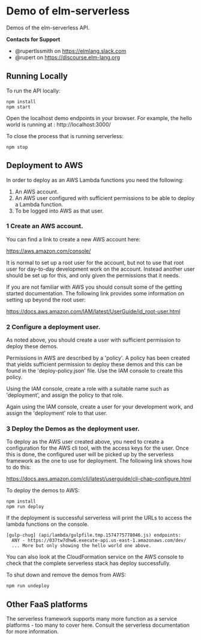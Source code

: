 # Demo of elm-serverless

Demos of the elm-serverless API.

**Contacts for Support**
- @rupertlssmith on https://elmlang.slack.com
- @rupert on https://discourse.elm-lang.org

## Running Locally

To run the API locally:

    npm install
    npm start

Open the localhost demo endpoints in your browser. For example, the hello world is
running at : http://localhost:3000/

To close the process that is running serverless:

    npm stop

## Deployment to AWS

In order to deploy as an AWS Lambda functions you need the following:

1. An AWS account.
2. An AWS user configured with sufficient permissions to be able to deploy a Lambda function.
3. To be logged into AWS as that user.

### 1 Create an AWS account.

You can find a link to create a new AWS account here:

https://aws.amazon.com/console/

It is normal to set up a root user for the account, but not to use that root user for
day-to-day development work on the account. Instead another user should be set up for
this, and only given the permissions that it needs.

If you are not familiar with AWS you should consult some of the getting started
documentation. The following link provides some information on setting up beyond the root
user:

https://docs.aws.amazon.com/IAM/latest/UserGuide/id_root-user.html

### 2 Configure a deployment user.

As noted above, you should create a user with sufficient permission to deploy these demos.

Permissions in AWS are described by a 'policy'. A policy has been created that yields sufficient permission to deploy these demos and this can be found in the 'deploy-policy.json' file. Use the IAM console to create this policy.

Using the IAM console, create a role with a suitable name such as 'deployment', and assign
the policy to that role.

Again using the IAM console, create a user for your development work, and assign the 'deployment' role to that user.

### 3 Deploy the Demos as the deployment user.

To deploy as the AWS user created above, you need to create a configuration for the AWS cli tool, with the access keys for the user. Once this is done, the configured user will be picked up by the serverless framework as the one to use for deployment. The following link
shows how to do this:

https://docs.aws.amazon.com/cli/latest/userguide/cli-chap-configure.html

To deploy the demos to AWS:

    npm install
    npm run deploy

If the deployment is successful serverless will print the URLs to access the lambda functions
on the console.

```
[gulp-chug] (api/lambda/gulpfile.tmp.1574775778046.js) endpoints:
  ANY - https://037tw7dhw6.execute-api.us-east-1.amazonaws.com/dev/
  ... More but only showing the hello world one above.
```

You can also look at the CloudFormation service on the AWS console to check that the complete
serverless stack has deploy successfully.

To shut down and remove the demos from AWS:

    npm run undeploy

## Other FaaS platforms

The serverless framework supports many more function as a service platforms - too many
to cover here. Consult the serverless documentation for more information.

